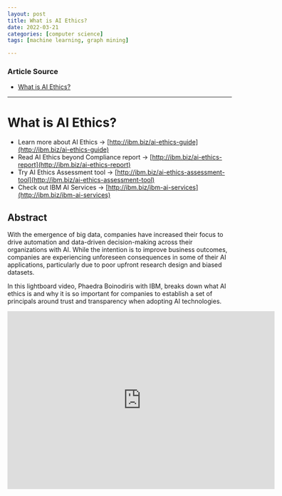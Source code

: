 ```yaml
---
layout: post
title: What is AI Ethics?
date: 2022-03-21
categories: [computer science]
tags: [machine learning, graph mining]

---
```


### Article Source

* [What is AI Ethics?](https://www.youtube.com/watch?v=DjFNKRn44uM)


---

# What is AI Ethics?


* Learn more about AI Ethics → [http://ibm.biz/ai-ethics-guide](http://ibm.biz/ai-ethics-guide)
* Read AI Ethics beyond Compliance report → [http://ibm.biz/ai-ethics-report](http://ibm.biz/ai-ethics-report)
* Try AI Ethics Assessment tool → [http://ibm.biz/ai-ethics-assessment-tool](http://ibm.biz/ai-ethics-assessment-tool)
* Check out IBM AI Services → [http://ibm.biz/ibm-ai-services](http://ibm.biz/ibm-ai-services)


## Abstract

With the emergence of big data, companies have increased their focus to drive automation and data-driven decision-making across their organizations with AI. While the intention is to improve business outcomes, companies are experiencing unforeseen consequences in some of their AI applications, particularly due to poor upfront research design and biased datasets.

In this lightboard video, Phaedra Boinodiris with IBM, breaks down what AI ethics is and why it is so important for companies to establish a set of principals around trust and transparency when adopting AI technologies.


<iframe width="600" height="400" src="https://www.youtube.com/embed/aGwYtUzMQUk" title="YouTube video player" frameborder="0" allow="accelerometer; autoplay; clipboard-write; encrypted-media; gyroscope; picture-in-picture" allowfullscreen></iframe>



